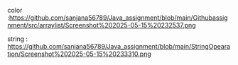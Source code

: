 

color :https://github.com/sanjana56789/Java_assignment/blob/main/Githubassignment/src/arraylist/Screenshot%202025-05-15%20232537.png


string : https://github.com/sanjana56789/Java_assignment/blob/main/StringOpearation/Screenshot%202025-05-15%20233310.png
